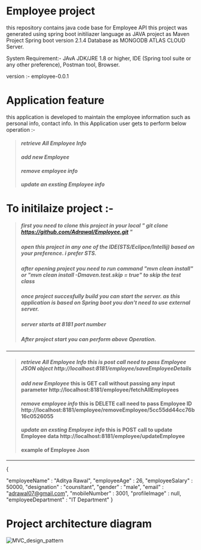 # Employee project
this repository contains java code base for Employee API
this project was generated using spring boot initiliazer language as JAVA project as Maven Project Spring boot version 2.1.4 Database as MONGODB ATLAS CLOUD Server.

System Requirement:-
JAvA JDK/JRE 1.8 or higher, IDE (Spring tool suite or any other preference), Postman tool, Browser.

version :-
employee-0.0.1

Application feature
===================
this application is developed to maintain the employee information such as personal info, contact info. In this Application user gets to perform below operation :-
>#### *retrieve All Employee Info*
>#### *add new Employee*
>#### *remove employee info*
>#### *update an exsting Employee info*


To initilaize project :-
========================
>##### first you need to clone this project in your local " git clone https://github.com/Adrawal/Employee.git "
>##### open this project in any one of the IDE(STS/Eclipce/Intellij) based on your preference. i prefer STS.
>##### after opening project you need to run command "mvn clean install" or "mvn clean install -Dmaven.test.skip = true" to skip the test class
>##### once project succesfully build you can start the server. as this application is based on Spring boot you don't need to use external server.
>##### server starts at 8181 port number
>##### After project start you can  perform above Operation.
-------------------------------

>##### *retrieve All Employee Info* this is post call need to pass Employee JSON object http://localhost:8181/employee/saveEmployeeDetails
>#### *add new Employee* this is GET call without passing any input parameter http://localhost:8181/employee/fetchAllEmployees
>#### *remove employee info* this is DELETE call need to pass Employee ID http://localhost:8181/employee/removeEmployee/5cc55dd44cc76b16c0526055
>#### *update an exsting Employee info* this is POST call to update Employee data http://localhost:8181/employee/updateEmployee
>#### example of Employee Json
------------------------------
{
	
  "employeeName" : "Aditya Rawal",
  "employeeAge" : 26,
  "employeeSalary" : 50000,
  "designation" : "counsltant",
  "gender" : "male",
  "email" : "adrawal07@gmail.com",
  "mobileNumber" : 3001,
  "profileImage" : null,
  "employeeDepartment" : "IT Department"
}

 Project architecture diagram
==================================
![MVC_design_pattern](https://user-images.githubusercontent.com/35422207/56868895-330fa980-6a16-11e9-9621-eafe226112f7.jpg)

  





